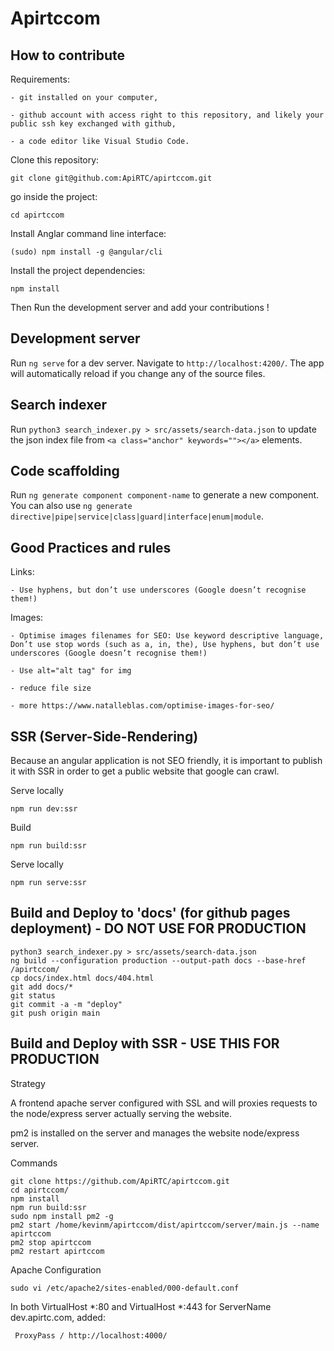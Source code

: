 # Apirtccom

## How to contribute

Requirements:

    - git installed on your computer,

    - github account with access right to this repository, and likely your public ssh key exchanged with github,

    - a code editor like Visual Studio Code.

Clone this repository:

`git clone git@github.com:ApiRTC/apirtccom.git`

go inside the project:

`cd apirtccom`

Install Anglar command line interface:

`(sudo) npm install -g @angular/cli`

Install the project dependencies:

`npm install`

Then Run the development server and add your contributions !

## Development server

Run `ng serve` for a dev server. Navigate to `http://localhost:4200/`. The app will automatically reload if you change any of the source files.

## Search indexer

Run `python3 search_indexer.py > src/assets/search-data.json` to update the json index file from `<a class="anchor" keywords=""></a>` elements.

## Code scaffolding

Run `ng generate component component-name` to generate a new component. You can also use `ng generate directive|pipe|service|class|guard|interface|enum|module`.

## Good Practices and rules

Links:

    - Use hyphens, but don’t use underscores (Google doesn’t recognise them!)

Images:

    - Optimise images filenames for SEO: Use keyword descriptive language, Don’t use stop words (such as a, in, the), Use hyphens, but don’t use underscores (Google doesn’t recognise them!)

    - Use alt="alt tag" for img

    - reduce file size

    - more https://www.natalleblas.com/optimise-images-for-seo/

## SSR (Server-Side-Rendering)

Because an angular application is not SEO friendly, it is important to publish it with SSR in order to get a public website that google can crawl.

Serve locally

`npm run dev:ssr`

Build

`npm run build:ssr`

Serve locally

`npm run serve:ssr`

## Build and Deploy to 'docs' (for github pages deployment) - DO NOT USE FOR PRODUCTION

```
python3 search_indexer.py > src/assets/search-data.json
ng build --configuration production --output-path docs --base-href /apirtccom/
cp docs/index.html docs/404.html
git add docs/*
git status
git commit -a -m "deploy"
git push origin main
```

## Build and Deploy with SSR - USE THIS FOR PRODUCTION

Strategy

A frontend apache server configured with SSL and will proxies requests to the node/express server actually serving the website.

pm2 is installed on the server and manages the website node/express server.

Commands

```
git clone https://github.com/ApiRTC/apirtccom.git
cd apirtccom/
npm install
npm run build:ssr
sudo npm install pm2 -g
pm2 start /home/kevinm/apirtccom/dist/apirtccom/server/main.js --name apirtccom
pm2 stop apirtccom
pm2 restart apirtccom
```

Apache Configuration

```
sudo vi /etc/apache2/sites-enabled/000-default.conf
```

In both VirtualHost *:80 and VirtualHost *:443 for ServerName dev.apirtc.com, added:

```
 ProxyPass / http://localhost:4000/
```